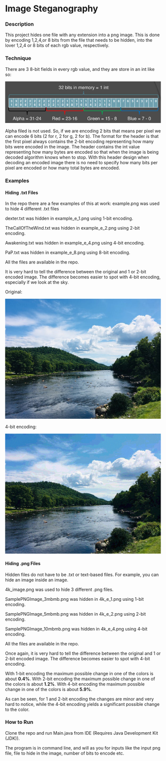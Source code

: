 # Image Steganography

### Description
This project hides one file with any extension into a png image. This is done by encoding 1,2,4,or 8 bits from the file that needs to be hidden, into the lover 1,2,4 or 8 bits of each rgb value, respectively. 

### Technique 
There are 3 8-bit fields in every rgb value, and they are store in an int like so:

![](intRGB.PNG)

Alpha filed is not used. 
So, if we are encoding 2 bits that means per pixel we can encode 6 bits (2 for r, 2 for g, 2 for b).
The format for the header is that the first pixel always contains the 2-bit encoding representing how many bits were encoded in the image. The header contains the int value representing how many bytes are encoded so that when the image is being decoded algorithm knows when to stop.
With this header design when decoding an encoded image there is no need to specify how many bits per pixel are encoded or how many total bytes are encoded.

### Examples
#### Hiding .txt Files
In the repo there are a few examples of this at work:
example.png was used to hide 4 different .txt files

dexter.txt was hidden in example_e_1.png using 1-bit encoding.

TheCallOfTheWind.txt was hidden in example_e_2.png using 2-bit encoding.

Awakening.txt was hidden in example_e_4.png using 4-bit encoding.

PaP.txt was hidden in example_e_8.png using 8-bit encoding.

All the files are available in the repo.

It is very hard to tell the difference between the original and 1 or 2-bit encoded image. The difference becomes easier to spot with 4-bit encoding, especially if we look at the sky.

Original:

![](example.png)

4-bit encoding:

![](example_e_4.png)

#### Hiding .png Files

Hidden files do not have to be .txt or text-based files. For example, you can hide an image inside an image. 

4k_image.png was used to hide 3 different .png files.

SamplePNGImage_3mbmb.png was hidden in 4k_e_1.png using 1-bit encoding.

SamplePNGImage_5mbmb.png was hidden in 4k_e_2.png using 2-bit encoding.

SamplePNGImage_10mbmb.png was hidden in 4k_e_4.png using 4-bit encoding.

All the files are available in the repo.

Once again, it is very hard to tell the difference between the original and 1 or 2-bit encoded image. The difference becomes easier to spot with 4-bit encoding. 

With 1-bit encoding the maximum possible change in one of the colors is about **0.4%**.
With 2-bit encoding the maximum possible change in one of the colors is about **1.2%**.
With 4-bit encoding the maximum possible change in one of the colors is about **5.9%**.

As can be seen, for 1 and 2-bit encoding the changes are minor and very hard to notice, while the 4-bit encoding yields a significant possible change to the color.

### How to Run

Clone the repo and run Main.java from IDE (Requires Java Development Kit (JDK)).

The program is in command line, and will as you for inputs like the input png file, file to hide in the image, number of bits to encode etc.

